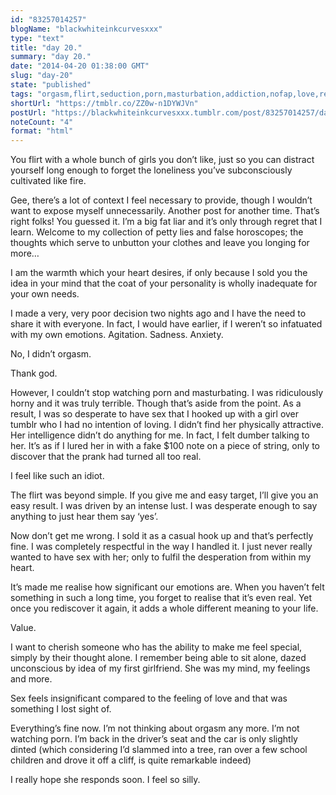```yaml
---
id: "83257014257"
blogName: "blackwhiteinkcurvesxxx"
type: "text"
title: "day 20."
summary: "day 20."
date: "2014-04-20 01:38:00 GMT"
slug: "day-20"
state: "published"
tags: "orgasm,flirt,seduction,porn,masturbation,addiction,nofap,love,relationships,hook up,liar,lonely,sex,manipulation"
shortUrl: "https://tmblr.co/ZZ0w-n1DYWJVn"
postUrl: "https://blackwhiteinkcurvesxxx.tumblr.com/post/83257014257/day-20"
noteCount: "4"
format: "html"
---
```


You flirt with a whole bunch of girls you don’t like, just so you can distract yourself long enough to forget the loneliness you’ve subconsciously cultivated like fire. 

Gee, there’s a lot of context I feel necessary to provide, though I wouldn’t want to expose myself unnecessarily. Another post for another time. That’s right folks! You guessed it. I’m a big fat liar and it’s only through regret that I learn. Welcome to my collection of petty lies and false horoscopes; the thoughts which serve to unbutton your clothes and leave you longing for more…

I am the warmth which your heart desires, if only because I sold you the idea in your mind that the coat of your personality is wholly inadequate for your own needs. 

I made a very, very poor decision two nights ago and I have the need to share it with everyone. In fact, I would have earlier, if I weren’t so infatuated with my own emotions. Agitation. Sadness. Anxiety.

No, I didn’t orgasm.

Thank god.

However, I couldn’t stop watching porn and masturbating. I was ridiculously horny and it was truly terrible. Though that’s aside from the point. As a result, I was so desperate to have sex that I hooked up with a girl over tumblr who I had no intention of loving. I didn’t find her physically attractive. Her intelligence didn’t do anything for me. In fact, I felt dumber talking to her. It’s as if I lured her in with a fake $100 note on a piece of string, only to discover that the prank had turned all too real.

I feel like such an idiot.

The flirt was beyond simple. If you give me and easy target, I’ll give you an easy result. I was driven by an intense lust. I was desperate enough to say anything to just hear them say ‘yes’.

Now don’t get me wrong. I sold it as a casual hook up and that’s perfectly fine. I was completely respectful in the way I handled it. I just never really wanted to have sex with her; only to fulfil the desperation from within my heart.

It’s made me realise how significant our emotions are. When you haven’t felt something in such a long time, you forget to realise that it’s even real. Yet once you rediscover it again, it adds a whole different meaning to your life.

Value. 

I want to cherish someone who has the ability to make me feel special, simply by their thought alone. I remember being able to sit alone, dazed unconscious by idea of my first girlfriend. She was my mind, my feelings and more.

Sex feels insignificant compared to the feeling of love and that was something I lost sight of.

Everything’s fine now. I’m not thinking about orgasm any more. I’m not watching porn. I’m back in the driver’s seat and the car is only slightly dinted (which considering I’d slammed into a tree, ran over a few school children and drove it off a cliff, is quite remarkable indeed) 

I really hope she responds soon. I feel so silly.